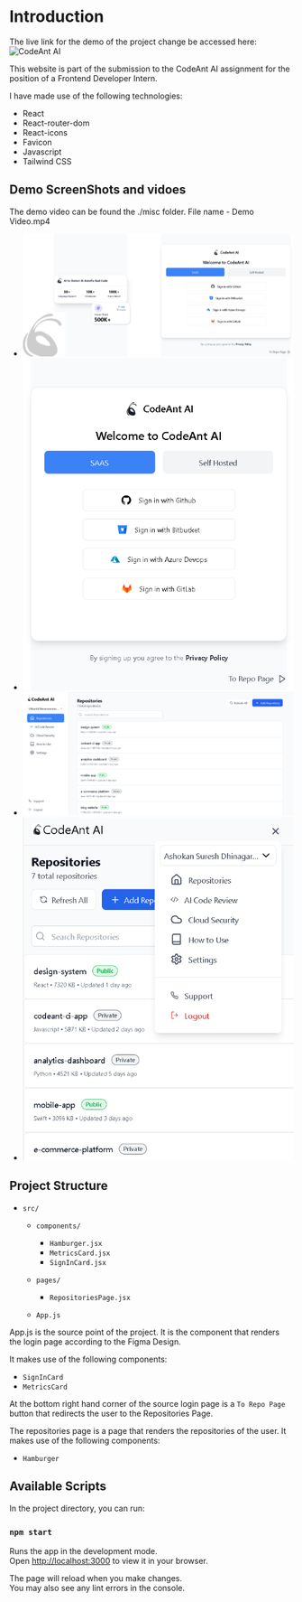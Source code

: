 # Introduction

The live link for the demo of the project change be accessed here: ![CodeAnt AI](https://codeant-ai-iota.vercel.app/)


This website is part of the submission to the CodeAnt AI assignment for the position of a Frontend Developer Intern.

I have made use of the following technologies:
- React
- React-router-dom
- React-icons
- Favicon
- Javascript
- Tailwind CSS

## Demo ScreenShots and vidoes

The demo video can be found the ./misc folder. File name - Demo Video.mp4

- ![Sign In Page in a Desktop Screen View](./misc/signin_laptop.png)
- ![Sign In Page in a Mobile Screen View](./misc/signin_mobile.png)
- ![Repository Page in a Desktop Screen View](./misc/repo_laptop.png)
- ![Repository Page in a Mobile Screen View](./misc/repo_mobile.png)

## Project Structure

- `src/`
  - `components/`
    - `Hamburger.jsx`
    - `MetricsCard.jsx`
    - `SignInCard.jsx`
  - `pages/`
    - `RepositoriesPage.jsx`

  - `App.js`

App.js is the source point of the project. It is the component that renders the login page according to the Figma Design.

It makes use of the following components:
- `SignInCard`
- `MetricsCard`

At the bottom right hand corner of the source login page is a `To Repo Page` button that redirects the user to the Repositories Page.

The repositories page is a page that renders the repositories of the user. It makes use of the following components:
- `Hamburger`

## Available Scripts

In the project directory, you can run:

### `npm start`

Runs the app in the development mode.\
Open [http://localhost:3000](http://localhost:3000) to view it in your browser.

The page will reload when you make changes.\
You may also see any lint errors in the console.


